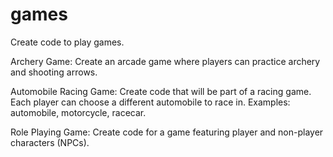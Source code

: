 # games
Create code to play games. 

Archery Game: 
Create an arcade game where players can practice archery and shooting arrows. 

Automobile Racing Game: 
Create code that will be part of a racing game. Each player can choose a different automobile to race in. Examples: automobile, motorcycle, racecar. 

Role Playing Game: 
Create code for a game featuring player and non-player characters (NPCs). 

